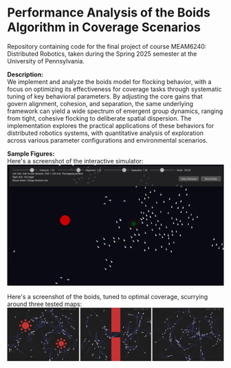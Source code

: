 # Performance Analysis of the Boids Algorithm in Coverage Scenarios

Repository containing code for the final project of course MEAM6240: Distributed Robotics, taken during the Spring 2025 semester at the University of Pennsylvania.

**Description:**<br/>
We implement and analyze the boids model for flocking behavior, with a focus on optimizing its effectiveness for coverage tasks through systematic tuning of key behavioral parameters. By adjusting the core gains that govern alignment, cohesion, and separation, the same underlying framework can yield a wide spectrum of emergent group dynamics, ranging from tight, cohesive flocking to deliberate spatial dispersion. The implementation explores the practical applications of these behaviors for distributed robotics systems, with quantitative analysis of exploration across various parameter configurations and environmental scenarios.

**Sample Figures:**<br/>
Here's a screenshot of the interactive simulator:
![pic1](report/pics/boids_sim.png)

Here's a screenshot of the boids, tuned to optimal coverage, scurrying around three tested maps:
![pic2](report/pics/boids_maps.png)